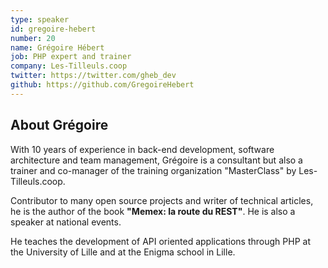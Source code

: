 ```yaml
---
type: speaker
id: gregoire-hebert
number: 20
name: Grégoire Hébert
job: PHP expert and trainer
company: Les-Tilleuls.coop
twitter: https://twitter.com/gheb_dev
github: https://github.com/GregoireHebert
---
```


## About Grégoire

With 10 years of experience in back-end development, software architecture and team management, Grégoire is a consultant but also a trainer and co-manager of the training organization "MasterClass" by Les-Tilleuls.coop.

Contributor to many open source projects and writer of technical articles, he is the author of the book **"Memex: la route du REST"**. He is also a speaker at national events.

He teaches the development of API oriented applications through PHP at the University of Lille and at the Enigma school in Lille.


